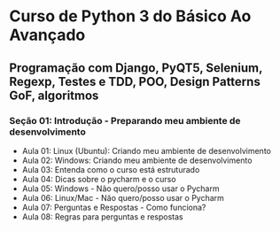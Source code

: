 # Curso de Python 3 do Básico Ao Avançado
## Programação com Django, PyQT5, Selenium, Regexp, Testes e TDD, POO, Design Patterns GoF, algoritmos

### Seção 01: Introdução - Preparando meu ambiente de desenvolvimento
* Aula 01: Linux (Ubuntu): Criando meu ambiente de desenvolvimento
* Aula 02: Windows: Criando meu ambiente de desenvolvimento
* Aula 03: Entenda como o curso está estruturado
* Aula 04: Dicas sobre o pycharm e o curso
* Aula 05: Windows - Não quero/posso usar o Pycharm
* Aula 06: Linux/Mac - Não quero/posso usar o Pycharm
* Aula 07: Perguntas e Respostas - Como funciona?
* Aula 08: Regras para perguntas e respostas
